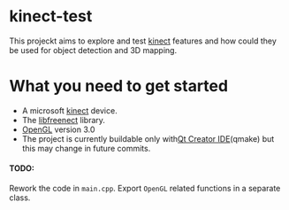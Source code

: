 # kinect-test
This projeckt aims to explore and test [kinect](https://en.wikipedia.org/wiki/Kinect) features
 and how could they be used for object detection and 3D mapping. 


# What you need to get started
- A microsoft [kinect](https://en.wikipedia.org/wiki/Kinect) device.
- The [libfreenect](https://github.com/OpenKinect/libfreenect) library.
- [OpenGL](https://www.khronos.org/opengl/wiki/Getting_Started) version 3.0
- The project is currently buildable only with[Qt Creator IDE](https://www.qt.io/ide/)(qmake)
 but this may change in future commits.


#### TODO: 
Rework the code in `main.cpp`.
Export `OpenGL` related functions in a separate class.
